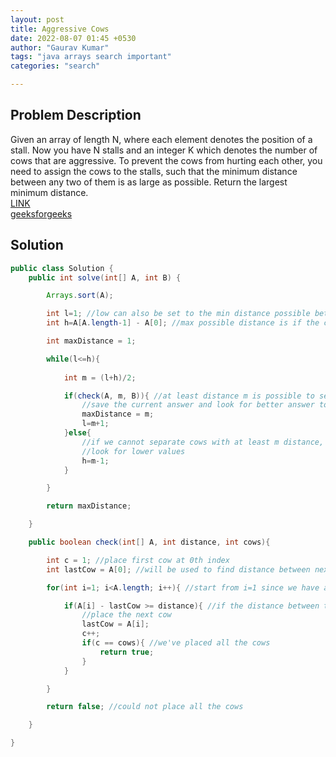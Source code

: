 ```yaml
---
layout: post
title: Aggressive Cows
date: 2022-08-07 01:45 +0530
author: "Gaurav Kumar"
tags: "java arrays search important"
categories: "search"

---
```


## Problem Description

Given an array of length N, where each element denotes the position of a stall. Now you have N stalls and an integer K which denotes the number of cows that are aggressive. To prevent the cows from hurting each other, you need to assign the cows to the stalls, such that the minimum distance between any two of them is as large as possible. Return the largest minimum distance.  
[LINK](https://leetcode.com/discuss/general-discussion/1302335/aggressive-cows-spoj-fully-explained-c)  
[geeksforgeeks](https://www.geeksforgeeks.org/place-k-elements-such-that-minimum-distance-is-maximized/)

## Solution

```java
public class Solution {
    public int solve(int[] A, int B) {

        Arrays.sort(A); 

        int l=1; //low can also be set to the min distance possible between adjacent cows (more optimized)
        int h=A[A.length-1] - A[0]; //max possible distance is if the cows are on extreme sides

        int maxDistance = 1;

        while(l<=h){
            
            int m = (l+h)/2;

            if(check(A, m, B)){ //at least distance m is possible to separate each cow from each other 
                //save the current answer and look for better answer to maximize distance
                maxDistance = m; 
                l=m+1; 
            }else{ 
                //if we cannot separate cows with at least m distance, and any distance greater than m is also not possible.
                //look for lower values
                h=m-1;
            }

        }

        return maxDistance;

    }

    public boolean check(int[] A, int distance, int cows){

        int c = 1; //place first cow at 0th index
        int lastCow = A[0]; //will be used to find distance between next cow and this cow

        for(int i=1; i<A.length; i++){ //start from i=1 since we have already placed the first cow at 0th index

            if(A[i] - lastCow >= distance){ //if the distance between the next cow, if we place at index i, is more than min dist we are checking for.
                //place the next cow
                lastCow = A[i];
                c++;
                if(c == cows){ //we've placed all the cows
                    return true;
                }
            }

        }

        return false; //could not place all the cows

    }

}
```
